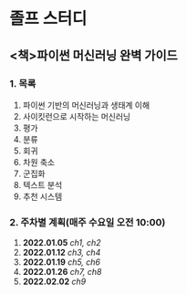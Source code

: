 졸프 스터디
===============================
<책>파이썬 머신러닝 완벽 가이드
--------------------------
### 1. 목록
1. 파이썬 기반의 머신러닝과 생태계 이해
2. 사이킷런으로 시작하는 머신러닝
3. 평가
4. 분류
5. 회귀  
6. 차원 축소
7. 군집화  
8. 텍스트 분석
9. 추천 시스템

### 2. 주차별 계획(매주 수요일 오전 10:00)
1. **2022.01.05** *ch1, ch2*
2. **2022.01.12** *ch3, ch4*
3. **2022.01.19** *ch5, ch6*
4. **2022.01.26** *ch7, ch8*
5. **2022.02.02** *ch9*
